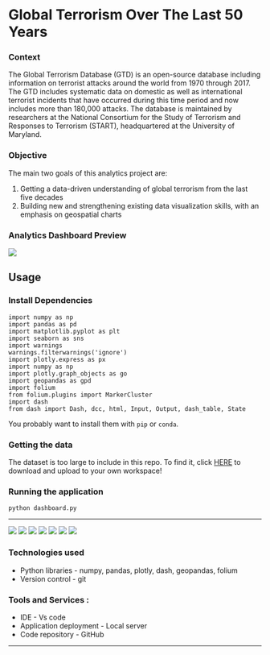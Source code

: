 # Global Terrorism Over The Last 50 Years

### Context
The Global Terrorism Database (GTD) is an open-source database including information on terrorist attacks around the world from 1970 through 2017. The GTD includes systematic data on domestic as well as international terrorist incidents that have occurred during this time period and now includes more than 180,000 attacks. The database is maintained by researchers at the National Consortium for the Study of Terrorism and Responses to Terrorism (START), headquartered at the University of Maryland.


### Objective
The main two goals of this analytics project are:
  1. Getting a data-driven understanding of global terrorism from the last five decades
  2. Building new and strengthening existing data visualization skills, with an emphasis on geospatial charts
  
  
### Analytics Dashboard Preview
![](homepage.gif)


## Usage
### Install Dependencies

```shell
import numpy as np  
import pandas as pd 
import matplotlib.pyplot as plt 
import seaborn as sns
import warnings
warnings.filterwarnings('ignore')
import plotly.express as px
import numpy as np
import plotly.graph_objects as go
import geopandas as gpd
import folium
from folium.plugins import MarkerCluster
import dash
from dash import Dash, dcc, html, Input, Output, dash_table, State
```

You probably want to install them with `pip` or `conda`.


### Getting the data
The dataset is too large to include in this repo. To find it, click [HERE](https://www.kaggle.com/datasets/START-UMD/gtd?datasetId=504&searchQuery=plotly) to download and upload to your own workspace!

### Running the application
```shell
python dashboard.py
```

-----------------
<p align="left">
    <img src="https://img.shields.io/badge/python%20-%2314354C.svg?&style=for-the-badge&logo=python&logoColor=white"/>
    <img src="https://img.shields.io/badge/pandas-%23150458.svg?style=for-the-badge&logo=pandas&logoColor=white">
    <img src="https://img.shields.io/badge/numpy-%23F7931E.svg?style=for-the-badge&logo=numpy&logoColor=white">
    <img src="https://img.shields.io/badge/plotly-%037FFC.svg?style=for-the-badge&logo=plotly&logoColor=white">
    <img src="https://img.shields.io/badge/vscode-%23190458.svg?style=for-the-badge&logo=visualstudio&logoColor=white">
     <img src="https://img.shields.io/badge/jupyter-%23FA0F00.svg?style=for-the-badge&logo=jupyter&logoColor=white">
    <img src="https://img.shields.io/badge/github-%23121011.svg?style=for-the-badge&logo=github&logoColor=white">
</p>

### Technologies used
* Python libraries - numpy, pandas, plotly, dash, geopandas, folium
* Version control - git 

### Tools and Services : 
* IDE - Vs code 
* Application deployment - Local server
* Code repository - GitHub
-----------------
